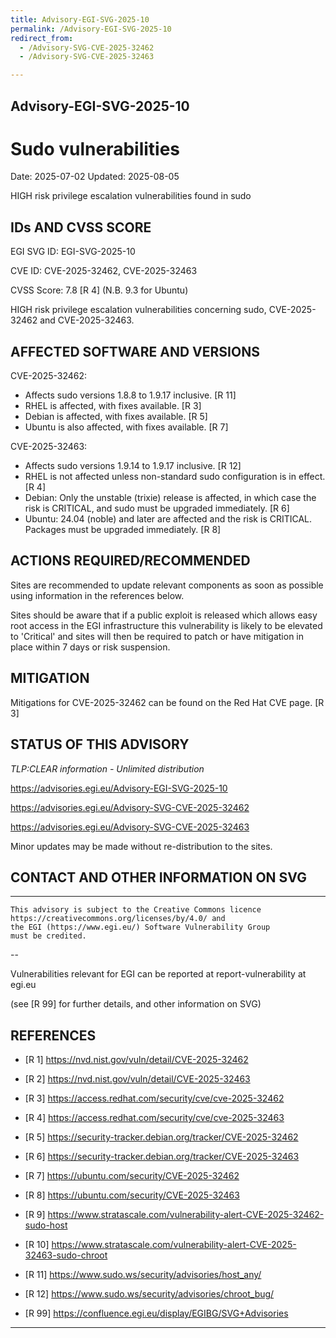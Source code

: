 ```yaml
---
title: Advisory-EGI-SVG-2025-10
permalink: /Advisory-EGI-SVG-2025-10
redirect_from:
  - /Advisory-SVG-CVE-2025-32462
  - /Advisory-SVG-CVE-2025-32463

---
```


## Advisory-EGI-SVG-2025-10

# Sudo vulnerabilities

Date:        2025-07-02
Updated:     2025-08-05

HIGH risk privilege escalation vulnerabilities found in sudo

## IDs AND CVSS SCORE 

EGI SVG ID: EGI-SVG-2025-10
    
CVE ID: CVE-2025-32462, CVE-2025-32463

CVSS Score: 7.8 [R 4] (N.B. 9.3 for Ubuntu)

HIGH risk privilege escalation vulnerabilities concerning sudo, CVE-2025-32462 and CVE-2025-32463.

## AFFECTED SOFTWARE AND VERSIONS
    
CVE-2025-32462:
- Affects sudo versions 1.8.8 to 1.9.17 inclusive. [R 11]
- RHEL is affected, with fixes available. [R 3]
- Debian is affected, with fixes available. [R 5]
- Ubuntu is also affected, with fixes available. [R 7]
    
CVE-2025-32463:
- Affects sudo versions 1.9.14 to 1.9.17 inclusive. [R 12]
- RHEL is not affected unless non-standard sudo configuration is in effect. [R 4]
- Debian: Only the unstable (trixie) release is affected, in which case the
  risk is CRITICAL, and sudo must be upgraded immediately. [R 6]
- Ubuntu: 24.04 (noble) and later are affected and the risk is CRITICAL.
  Packages must be upgraded immediately. [R 8]

## ACTIONS REQUIRED/RECOMMENDED

Sites are recommended to update relevant components as soon as possible using information in the references below.

Sites should be aware that if a public exploit is released which allows easy root access in the EGI infrastructure this vulnerability is likely to be elevated to 'Critical' and sites will then be required to patch or have mitigation in place within 7 days or risk suspension.

## MITIGATION

Mitigations for CVE-2025-32462 can be found on the Red Hat CVE page. [R 3]
    
## STATUS OF THIS ADVISORY
                     
_TLP:CLEAR information - Unlimited distribution_ 

https://advisories.egi.eu/Advisory-EGI-SVG-2025-10

https://advisories.egi.eu/Advisory-SVG-CVE-2025-32462
    
https://advisories.egi.eu/Advisory-SVG-CVE-2025-32463

Minor updates may be made without re-distribution to the sites.

## CONTACT AND OTHER INFORMATION ON SVG

-----------------------------
    This advisory is subject to the Creative Commons licence 
    https://creativecommons.org/licenses/by/4.0/ and
    the EGI (https://www.egi.eu/) Software Vulnerability Group 
    must be credited.
--

Vulnerabilities relevant for EGI can be reported at
                report-vulnerability at egi.eu
    
(see [R 99] for further details, and other information on SVG)
    
## REFERENCES

- [R 1] https://nvd.nist.gov/vuln/detail/CVE-2025-32462
     
- [R 2] https://nvd.nist.gov/vuln/detail/CVE-2025-32463

- [R 3] https://access.redhat.com/security/cve/cve-2025-32462

- [R 4] https://access.redhat.com/security/cve/cve-2025-32463
    
- [R 5] https://security-tracker.debian.org/tracker/CVE-2025-32462
    
- [R 6] https://security-tracker.debian.org/tracker/CVE-2025-32463

- [R 7] https://ubuntu.com/security/CVE-2025-32462

- [R 8] https://ubuntu.com/security/CVE-2025-32463

- [R 9] https://www.stratascale.com/vulnerability-alert-CVE-2025-32462-sudo-host
    
- [R 10] https://www.stratascale.com/vulnerability-alert-CVE-2025-32463-sudo-chroot
    
- [R 11] https://www.sudo.ws/security/advisories/host_any/
    
- [R 12] https://www.sudo.ws/security/advisories/chroot_bug/

- [R 99] <https://confluence.egi.eu/display/EGIBG/SVG+Advisories>

---

